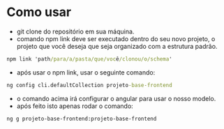 # Como usar

- git clone do repositório em sua máquina.
- comando npm link deve ser executado dentro do seu novo projeto, o projeto que você deseja que seja organizado com a estrutura padrão.

```cmd
npm link 'path/para/a/pasta/que/você/clonou/o/schema'
```

- após usar o npm link, usar o seguinte comando: 

```cmd
ng config cli.defaultCollection projeto-base-frontend
```

- o comando acima irá configurar o angular para usar o nosso modelo.
- após feito isto apenas rodar o comando:

```angular
ng g projeto-base-frontend:projeto-base-frontend
```

